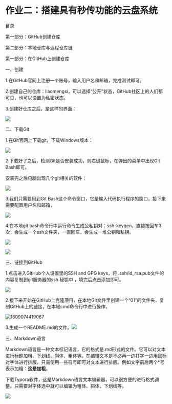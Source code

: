 # 作业二：搭建具有秒传功能的云盘系统

目录

第一部分：GitHub创建仓库

第二部分：本地仓库与远程仓库链



第一部分：在GitHub上创建仓库

一、创建

1.在GitHub官网上注册一个账号，输入用户名和邮箱，完成测试即可。

2.创建自己的仓库：liaomengsi，可以选择“公开”状态，GitHub社区上的人们都可见，也可以设置为私密状态。

3.创建好仓库之后，是这样的界面：

![](C:\Users\63407\Pictures\分布式作业相关图片\git仓库.png)

二、下载Git

1.在Git官网上下载git，下载Windows版本：

![](C:\Users\63407\Pictures\分布式作业相关图片\git下载.png)

2.下载好了之后，检测Git是否安装成功，则右键鼠标，在弹出的菜单中出现Git Bash即可。

安装完之后电脑出现几个git相关的软件：

![](C:\Users\63407\Pictures\分布式作业相关图片\微信截图_20201227200659.png)

3.我们只需要用到Git Bash这个命令窗口，它是输入代码执行程序的窗口，接下来需要配置用户名和邮箱，

![](C:\Users\63407\Pictures\分布式作业相关图片\Git窗口.png)

4.在本地git bash命令行中运行命令生成公私钥对：ssh-keygen，直接按回车3次，会生成一个ssh文件夹，一直回车，会生成一堆公钥和私钥。

![](C:\Users\63407\Pictures\分布式作业相关图片\ssh文件夹.png)

![](C:\Users\63407\Pictures\分布式作业相关图片\Git密钥.png)

三、链接到GitHub

1.点击进入GitHub个人设置里的SSH and GPG keys，将 .ssh/id_rsa.pub文件的内容复制到git服务器的ssh 秘钥中 ，填完后点击添加即可。

![](C:\Users\63407\Pictures\分布式作业相关图片\GitHub密钥_LI11.jpg)

2.接下来开始在GitHub上克隆项目，在本地Git文件里创建一个“01”的文件夹，复制GitHub上的链接，在本地cmd命令行中进行操作，

![1609074419067](C:\Users\63407\Pictures\分布式作业相关图片\Git克隆)

3.生成一个README.md的文件。![](C:\Users\63407\Pictures\分布式作业相关图片\01文件.png)

三、Markdown语言

Markdown语言是一种文本标记语言，它的格式是.md形式的文件。它可以对文本进行标题加粗、下划线、斜体、粗体等。在编辑文本是不必再一边打字一边用鼠标对字体进行排版，只需使用一些符号即可对文本进行排版。例如文字前后两个*号表示加粗：**这是加粗**。

下载Typora软件，这是Markdown语言文本编辑器，可以很方便的进行格式调整。只需要对字体选中就可以编辑为粗体、斜体、下划线等。

![](C:\Users\63407\Pictures\分布式作业相关图片\typora.png)




